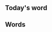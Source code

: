 ## Today's word

<v-dict-today></v-dict-today>

## Words

<div>
  <div v-for="word in vocabulary" style="margin-bottom: 1rem;">
    <v-dict :word="word"></v-dict>
  </div>
</div>
